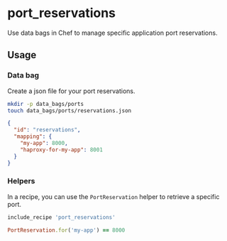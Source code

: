 port_reservations
=================

Use data bags in Chef to manage specific application port reservations.

## Usage

### Data bag

Create a json file for your port reservations.

```bash
mkdir -p data_bags/ports
touch data_bags/ports/reservations.json
```

```json
{
  "id": "reservations",
  "mapping": {
    "my-app": 8000,
    "haproxy-for-my-app": 8001
  }
}
```

### Helpers

In a recipe, you can use the `PortReservation` helper to retrieve a specific port.

```ruby
include_recipe 'port_reservations'

PortReservation.for('my-app') == 8000
```

